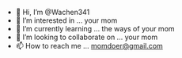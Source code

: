- 👋 Hi, I’m @Wachen341
- 👀 I’m interested in ... your mom
- 🌱 I’m currently learning ... the ways of your mom
- 💞️ I’m looking to collaborate on ... your mom
- 📫 How to reach me ... momdoer@gmail.com

<!---
Wachen341/Wachen341 is a ✨ special ✨ repository because its `README.md` (this file) appears on your GitHub profile.
You can click the Preview link to take a look at your changes.
--->
